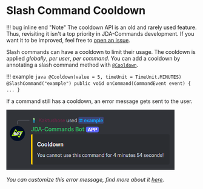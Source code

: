 # Slash Command Cooldown
!!! bug inline end "Note"
    The cooldown API is an old and rarely used feature. Thus, revisiting it isn't a top priority in JDA-Commands development. 
    If you want it to be improved, feel free to [open an issue](https://github.com/Kaktushose/jda-commands/issues/new).

Slash commands can have a cooldown to limit their usage. The cooldown is applied _globally_, _per user_, _per command_. 
You can add a cooldown by annotating a slash command method with [`@Cooldown`](https://kaktushose.github.io/jda-commands/javadocs/latest/jda.commands/com/github/kaktushose/jda/commands/annotations/interactions/Cooldown.html).

!!! example
    ```java
    @Cooldown(value = 5, timeUnit = TimeUnit.MINUTES)
    @SlashCommand("example")
    public void onCommand(CommandEvent event) {
        ...
    }
    ```

If a command still has a cooldown, an error message gets sent to the user.

![Cooldown Error Message](../assets/cooldown.png)

_You can customize this error message, find more about it [here](../misc/error-messages.md)._
